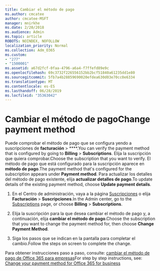 ```yaml
---
title: Cambiar el método de pago
ms.author: cmcatee
author: cmcatee-MSFT
manager: mnirkhe
ms.date: 2/20/2018
ms.audience: Admin
ms.topic: article
ROBOTS: NOINDEX, NOFOLLOW
localization_priority: Normal
ms.collection: Adm_O365
ms.custom:
- "277"
- "1500001"
ms.assetid: a67d2fcf-0faa-4796-a6a4-f7ffefd89e9c
ms.openlocfilehash: 69c3732f226556152bb2bcf51840a61235dd1e80
ms.sourcegitcommit: 5fb7a4b28859690020efdea630d03e70cc0e6334
ms.translationtype: MT
ms.contentlocale: es-ES
ms.lasthandoff: 06/28/2019
ms.locfileid: "35363042"
---
```

# <a name="change-payment-method"></a><span data-ttu-id="51298-102">Cambiar el método de pago</span><span class="sxs-lookup"><span data-stu-id="51298-102">Change payment method</span></span>

<span data-ttu-id="51298-103">Puede comprobar el método de pago que se configura yendo a suscripciones de **facturación** \> \*\*\*\*.</span><span class="sxs-lookup"><span data-stu-id="51298-103">You can verify the payment method that is configured by going to **Billing** \> **Subscriptions**.</span></span> <span data-ttu-id="51298-104">Elija la suscripción que quiera comprobar.</span><span class="sxs-lookup"><span data-stu-id="51298-104">Choose the subscription that you want to verify.</span></span> <span data-ttu-id="51298-105">El método de pago que está configurado para la suscripción aparece en **método de pago**.</span><span class="sxs-lookup"><span data-stu-id="51298-105">The payment method that's configured for the subscription appears under **Payment method**.</span></span> <span data-ttu-id="51298-106">Para actualizar los detalles del método de pago existente, elija **actualizar detalles de pago**.</span><span class="sxs-lookup"><span data-stu-id="51298-106">To update details of the existing payment method, choose **Update payment details**.</span></span>
  
1. <span data-ttu-id="51298-107">En el Centro de administración, vaya a la página [Suscripciones](https://go.microsoft.com/fwlink/p/?linkid=842054) o elija **Facturación** \> **Suscripciones**.</span><span class="sxs-lookup"><span data-stu-id="51298-107">In the Admin center, go to the [Subscriptions](https://go.microsoft.com/fwlink/p/?linkid=842054) page, or choose **Billing** \> **Subscriptions**.</span></span>

2. <span data-ttu-id="51298-108">Elija la suscripción para la que desea cambiar el método de pago y, a continuación, elija **cambiar el método de pago**.</span><span class="sxs-lookup"><span data-stu-id="51298-108">Choose the subscription that you want to change the payment method for, then choose **Change Payment Method**.</span></span>

3. <span data-ttu-id="51298-109">Siga los pasos que se indican en la pantalla para completar el cambio.</span><span class="sxs-lookup"><span data-stu-id="51298-109">Follow the steps on screen to complete the change.</span></span>

<span data-ttu-id="51298-110">Para obtener instrucciones paso a paso, consulte: [cambiar el método de pago de Office 365 para empresas](https://support.office.com/article/8652f539-3123-4a8f-b9bd-6aa2f0e0372d)</span><span class="sxs-lookup"><span data-stu-id="51298-110">For step by step instructions, see: [Change your payment method for Office 365 for business](https://support.office.com/article/8652f539-3123-4a8f-b9bd-6aa2f0e0372d)</span></span>
  